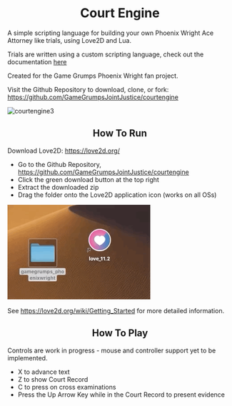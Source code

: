 # <center>Court Engine</center>

A simple scripting language for building your own Phoenix Wright Ace Attorney like trials, using Love2D and Lua.

Trials are written using a custom scripting language, check out the documentation <a href="https://github.com/GameGrumpsJointJustice/courtengine/wiki/Scripting-Language">here</a>

Created for the Game Grumps Phoenix Wright fan project.

Visit the Github Repository to download, clone, or fork: https://github.com/GameGrumpsJointJustice/courtengine

![courtengine3](https://GameGrumpsJointJustice.github.io/courtengine/courtengine3.gif)



## <center>How To Run</center>

Download Love2D: https://love2d.org/

- Go to the Github Repository, https://github.com/GameGrumpsJointJustice/courtengine
- Click the green download button at the top right
- Extract the downloaded zip
- Drag the folder onto the Love2D application icon (works on all OSs)

![runtut](runtut.gif)

See https://love2d.org/wiki/Getting_Started for more detailed information.



## <center>How To Play</center>

Controls are work in progress - mouse and controller support yet to be implemented.

- X to advance text 
- Z to show Court Record
- C to press on cross examinations
- Press the Up Arrow Key while in the Court Record to present evidence